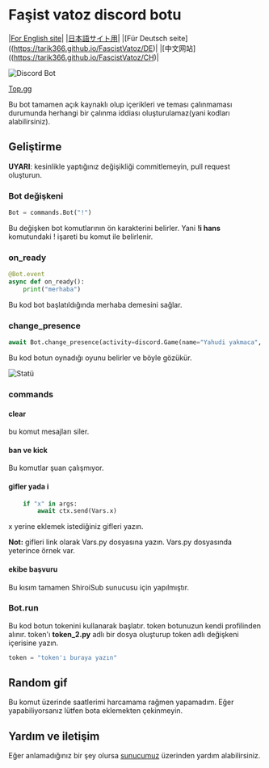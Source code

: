 # Faşist vatoz discord botu

|[For English site](https://tarik366.github.io/FascistVatoz/EN)|
|[日本語サイト用](https://tarik366.github.io/FascistVatoz/JP)|
|[Für Deutsch seite]((https://tarik366.github.io/FascistVatoz/DE)|
|[中文网站]((https://tarik366.github.io/FascistVatoz/CH)|

![Discord Bot](https://top.gg/api/widget/948714385533206548.svg)

[Top.gg](https://top.gg/bot/948714385533206548)

Bu bot tamamen açık kaynaklı olup içerikleri ve teması çalınmaması durumunda herhangi bir çalınma iddiası oluşturulamaz(yani kodları alabilirsiniz).

## Geliştirme

**UYARI**: kesinlikle yaptığınız değişikliği commitlemeyin, pull request oluşturun.

### Bot değişkeni

```python
Bot = commands.Bot("!")
```

Bu değişken bot komutlarının ön karakterini belirler. Yani **!i hans** komutundaki ! işareti bu komut ile belirlenir.

### on_ready

```python
@Bot.event
async def on_ready():
    print("merhaba")
```

Bu kod bot başlatıldığında merhaba demesini sağlar.

### change_presence

```python
await Bot.change_presence(activity=discord.Game(name="Yahudi yakmaca", type=3, application_id=None, details="Yahudi yakıyor", state="Yahudi yakıyor",))
```

Bu kod botun oynadığı oyunu belirler ve böyle gözükür.

![Statü](https://github.com/Tarik366/FascistVatoz/blob/gh-pages/images/Statue.png?raw=true)

### commands

#### clear

bu komut mesajları siler.

#### ban ve kick

Bu komutlar şuan çalışmıyor.

#### gifler yada i

``` python
    if "x" in args:
        await ctx.send(Vars.x)
```

x yerine eklemek istediğiniz gifleri yazın.

**Not:** gifleri link olarak Vars.py dosyasına yazın. Vars.py dosyasında yeterince örnek var.

#### ekibe başvuru

Bu kısım tamamen ShiroiSub sunucusu için yapılmıştır.

### Bot.run

Bu kod botun tokenini kullanarak başlatır. token botunuzun kendi profilinden alınır. token'ı **token_2.py** adlı bir dosya oluşturup token adlı değişkeni içerisine yazın.

```python
token = "token'ı buraya yazın"
```

## Random gif

Bu komut üzerinde saatlerimi harcamama rağmen yapamadım. Eğer yapabiliyorsanız lütfen bota eklemekten çekinmeyin.

## Yardım ve iletişim

Eğer anlamadığınız bir şey olursa [sunucumuz](https://discord.gg/G6uwgEAjSx) üzerinden yardım alabilirsiniz.
